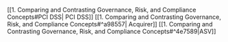 [[1. Comparing and Contrasting Governance, Risk, and Compliance Concepts#PCI DSS| PCI DSS]]
[[1. Comparing and Contrasting Governance, Risk, and Compliance Concepts#^a98557| Acquirer]]
[[1. Comparing and Contrasting Governance, Risk, and Compliance Concepts#^4e7589|ASV]]
